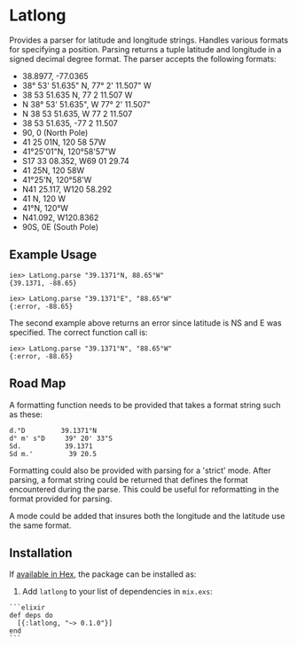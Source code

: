 # Latlong

Provides a parser for latitude and longitude strings. Handles various formats for specifying a position. Parsing returns a tuple latitude and longitude in a signed decimal degree format. The parser accepts the following formats:

- 38.8977, -77.0365
- 38° 53' 51.635" N, 77° 2' 11.507" W
- 38 53 51.635 N, 77 2 11.507 W
- N 38° 53' 51.635", W 77° 2' 11.507"
- N 38 53 51.635, W 77 2 11.507
- 38 53 51.635, -77 2 11.507
- 90, 0 (North Pole)
- 41 25 01N, 120 58 57W
- 41°25'01"N, 120°58'57"W
- S17 33 08.352, W69 01 29.74
- 41 25N, 120 58W
- 41°25'N, 120°58'W
- N41 25.117, W120 58.292
- 41 N, 120 W
- 41°N, 120°W
- N41.092, W120.8362
- 90S, 0E (South Pole)

## Example Usage

    iex> LatLong.parse "39.1371°N, 88.65°W"
    {39.1371, -88.65}

    iex> LatLong.parse "39.1371°E", "88.65°W"
    {:error, -88.65}

  The second example above returns an error since latitude is NS and E was specified. The correct function call is:

    iex> LatLong.parse "39.1371°N", "88.65°W"
    {:error, -88.65}

## Road Map

  A formatting function needs to be provided that takes a format string such as these:

    d.°D         39.1371°N
    d° m' s"D     39° 20' 33"S
    Sd.           39.1371
    Sd m.'         39 20.5

  Formatting could also be provided with parsing for a 'strict' mode.
  After parsing, a format string could be returned that defines the format encountered during the parse. This could be useful for reformatting in the format provided for parsing.

  A mode could be added that insures both the longitude and the latitude use the same format.

## Installation

If [available in Hex](https://hex.pm/docs/publish), the package can be installed as:

  1. Add `latlong` to your list of dependencies in `mix.exs`:

    ```elixir
    def deps do
      [{:latlong, "~> 0.1.0"}]
    end
    ```
